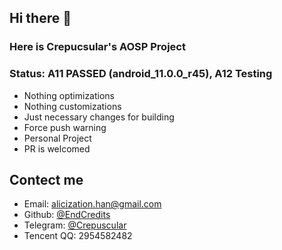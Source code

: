 ## Hi there 👋

### Here is Crepucsular's AOSP Project

### Status: A11 PASSED (android_11.0.0_r45), A12 Testing

 - Nothing optimizations
 - Nothing customizations
 - Just necessary changes for building
 - Force push warning
 - Personal Project
 - PR is welcomed
 
## Contect me

 - Email: alicization.han@gmail.com
 - Github: [@EndCredits](https://github.com/EndCredits)
 - Telegram: [@Crepuscular](https://t.me/EndCredits)
 - Tencent QQ: 2954582482
